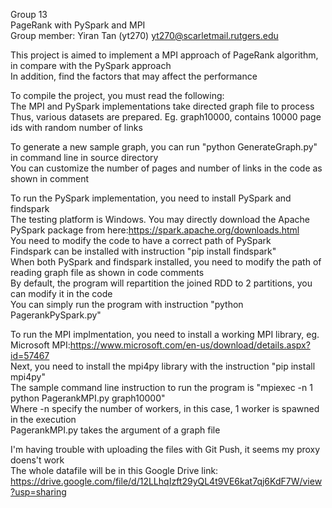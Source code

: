 Group 13  
PageRank with PySpark and MPI  
Group member: Yiran Tan (yt270) yt270@scarletmail.rutgers.edu  
  
This project is aimed to implement a MPI approach of PageRank algorithm, in compare with the PySpark approach  
In addition, find the factors that may affect the performance  
  
To compile the project, you must read the following:  
The MPI and PySpark implementations take directed graph file to process  
Thus, various datasets are prepared. Eg. graph10000, contains 10000 page ids with random number of links  
  
To generate a new sample graph, you can run "python GenerateGraph.py" in command line in source directory  
You can customize the number of pages and number of links in the code as shown in comment  
   
To run the PySpark implementation, you need to install PySpark and findspark  
The testing platform is Windows. You may directly download the Apache PySpark package from here:https://spark.apache.org/downloads.html  
You need to modify the code to have a correct path of PySpark  
Findspark can be installed with instruction "pip install findspark"  
When both PySpark and findspark installed, you need to modify the path of reading graph file as shown in code comments  
By default, the program will repartition the joined RDD to 2 partitions, you can modify it in the code  
You can simply run the program with instruction "python PagerankPySpark.py"  
  
To run the MPI implmentation, you need to install a working MPI library, eg. Microsoft MPI:https://www.microsoft.com/en-us/download/details.aspx?id=57467  
Next, you need to install the mpi4py library with the instruction "pip install mpi4py"  
The sample command line instruction to run the program is "mpiexec -n 1 python PagerankMPI.py graph10000"  
Where -n specify the number of workers, in this case, 1 worker is spawned in the execution  
PagerankMPI.py takes the argument of a graph file  
  
I'm having trouble with uploading the files with Git Push, it seems my proxy doens't work  
The whole datafile will be in this Google Drive link: https://drive.google.com/file/d/12LLhqIzft29yQL4t9VE6kat7qj6KdF7W/view?usp=sharing
